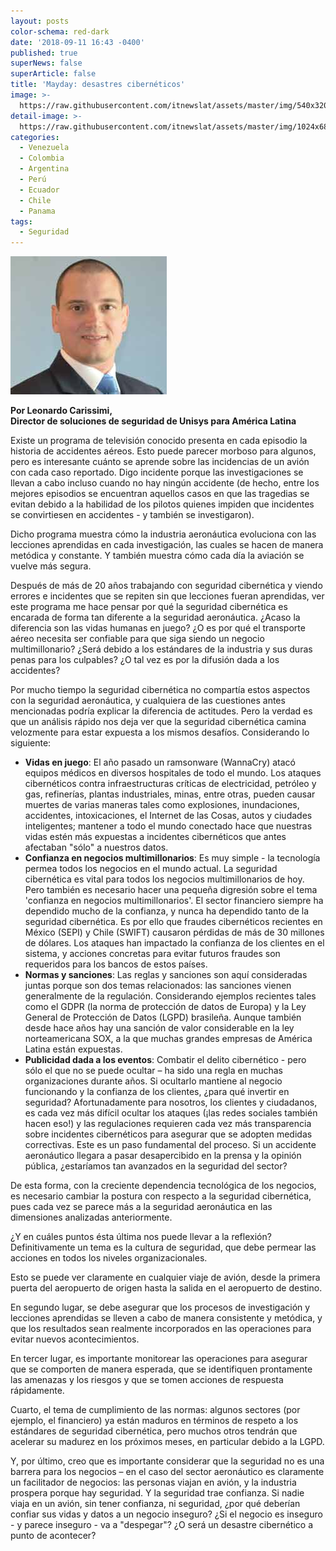 ```yaml
---
layout: posts
color-schema: red-dark
date: '2018-09-11 16:43 -0400'
published: true
superNews: false
superArticle: false
title: 'Mayday: desastres cibernéticos'
image: >-
  https://raw.githubusercontent.com/itnewslat/assets/master/img/540x320/Bytes-p.jpg
detail-image: >-
  https://raw.githubusercontent.com/itnewslat/assets/master/img/1024x680/Bytes-g.jpg
categories:
  - Venezuela
  - Colombia
  - Argentina
  - Perú
  - Ecuador
  - Chile
  - Panama
tags:
  - Seguridad
---
```

![](https://raw.githubusercontent.com/itnewslat/assets/master/img/300x300/Leonardo-Carissimi-Unisys.jpg)

**Por Leonardo Carissimi,  
Director de soluciones de seguridad de Unisys para América Latina**

Existe un programa de televisión conocido presenta en cada episodio la historia de accidentes aéreos. Esto puede parecer morboso para algunos, pero es interesante cuánto se aprende sobre las incidencias de un avión con cada caso reportado. Digo incidente porque las investigaciones se llevan a cabo incluso cuando no hay ningún accidente (de hecho, entre los mejores episodios se encuentran aquellos casos en que las tragedias se evitan debido a la habilidad de los pilotos quienes impiden que incidentes se convirtiesen en accidentes - y también se investigaron). 

Dicho programa muestra cómo la industria aeronáutica evoluciona con las lecciones aprendidas en cada investigación, las cuales se hacen de manera metódica y constante. Y también muestra cómo cada día la aviación se vuelve más segura.

Después de más de 20 años trabajando con seguridad cibernética y viendo errores e incidentes que se repiten sin que lecciones fueran aprendidas, ver este programa me hace pensar por qué la seguridad cibernética es encarada de forma tan diferente a la seguridad aeronáutica. ¿Acaso la diferencia son las vidas humanas en juego? ¿O es por qué el transporte aéreo necesita ser confiable para que siga siendo un negocio multimillonario? ¿Será debido a los estándares de la industria y sus duras penas para los culpables? ¿O tal vez es por la difusión dada a los accidentes?

Por mucho tiempo la seguridad cibernética no compartía estos aspectos con la seguridad aeronáutica, y cualquiera de las cuestiones antes mencionadas podría explicar la diferencia de actitudes. Pero la verdad es que un análisis rápido nos deja ver que la seguridad cibernética camina velozmente para estar expuesta a los mismos desafíos. Considerando lo siguiente:

- **Vidas en juego**: El año pasado un ramsonware (WannaCry) atacó equipos médicos en diversos hospitales de todo el mundo. Los ataques cibernéticos contra infraestructuras críticas de electricidad, petróleo y gas, refinerías, plantas industriales, minas, entre otras, pueden causar muertes de varias maneras tales como explosiones, inundaciones, accidentes, intoxicaciones, el Internet de las Cosas, autos y ciudades inteligentes; mantener a todo el mundo conectado hace que nuestras vidas estén más expuestas a incidentes cibernéticos que antes afectaban "sólo" a nuestros datos.
- **Confianza en negocios multimillonarios**: Es muy simple - la tecnología permea todos los negocios en el mundo actual. La seguridad cibernética es vital para todos los negocios multimillonarios de hoy. Pero también es necesario hacer una pequeña digresión sobre el tema 'confianza en negocios multimillonarios'. El sector financiero siempre ha dependido mucho de la confianza, y nunca ha dependido tanto de la seguridad cibernética. Es por ello que fraudes cibernéticos recientes en México (SEPI) y Chile (SWIFT) causaron pérdidas de más de 30 millones de dólares. Los ataques han impactado la confianza de los clientes en el sistema, y acciones concretas para evitar futuros fraudes son requeridos para los bancos de estos países.
- **Normas y sanciones**: Las reglas y sanciones son aquí consideradas juntas porque son dos temas relacionados: las sanciones vienen generalmente de la regulación. Considerando ejemplos recientes tales como el GDPR (la norma de protección de datos de Europa) y la Ley General de Protección de Datos (LGPD) brasileña. Aunque también desde hace años hay una sanción de valor considerable en la ley norteamericana SOX, a la que muchas grandes empresas de América Latina están expuestas.
- **Publicidad dada a los eventos**: Combatir el delito cibernético - pero sólo el que no se puede ocultar – ha sido una regla en muchas organizaciones durante años. Si ocultarlo mantiene al negocio funcionando y la confianza de los clientes, ¿para qué invertir en seguridad? Afortunadamente para nosotros, los clientes y ciudadanos, es cada vez más difícil ocultar los ataques (¡las redes sociales también hacen eso!) y las regulaciones requieren cada vez más transparencia sobre incidentes cibernéticos para asegurar que se adopten medidas correctivas. Este es un paso fundamental del proceso. Si un accidente aeronáutico llegara a pasar desapercibido en la prensa y la opinión pública, ¿estaríamos tan avanzados en la seguridad del sector?

De esta forma, con la creciente dependencia tecnológica de los negocios, es necesario cambiar la postura con respecto a la seguridad cibernética, pues cada vez se parece más a la seguridad aeronáutica en las dimensiones analizadas anteriormente.  

¿Y en cuáles puntos ésta última nos puede llevar a la reflexión? Definitivamente un tema es la cultura de seguridad, que debe permear las acciones en todos los niveles organizacionales. 

Esto se puede ver claramente en cualquier viaje de avión, desde la primera puerta del aeropuerto de origen hasta la salida en el aeropuerto de destino. 

En segundo lugar, se debe asegurar que los procesos de investigación y lecciones aprendidas se lleven a cabo de manera consistente y metódica, y que los resultados sean realmente incorporados en las operaciones para evitar nuevos acontecimientos. 

En tercer lugar, es importante monitorear las operaciones para asegurar que se comporten de manera esperada, que se identifiquen prontamente las amenazas y los riesgos y que se tomen acciones de respuesta rápidamente. 

Cuarto, el tema de cumplimiento de las normas: algunos sectores (por ejemplo, el financiero) ya están maduros en términos de respeto a los estándares de seguridad cibernética, pero muchos otros tendrán que acelerar su madurez en los próximos meses, en particular debido a la LGPD.

Y, por último, creo que es importante considerar que la seguridad no es una barrera para los negocios – en el caso del sector aeronáutico es claramente un facilitador de negocios: las personas viajan en avión, y la industria prospera porque hay seguridad. Y la seguridad trae confianza. Si nadie viaja en un avión, sin tener confianza, ni seguridad, ¿por qué deberían confiar sus vidas y datos a un negocio inseguro? ¿Si el negocio es inseguro - y parece inseguro - va a "despegar"? ¿O será un desastre cibernético a punto de acontecer?